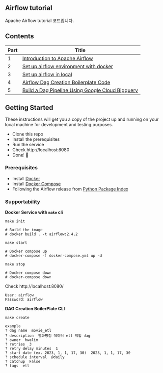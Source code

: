 Airflow tutorial
---

Apache Airflow tutorial 코드입니다. 

## Contents

| Part | Title                                                                                                                                                               |
|------|---------------------------------------------------------------------------------------------------------------------------------------------------------------------|
| 1    | [Introduction to Apache Airflow](https://amazelimi.tistory.com/entry/Airflow-1)                                                                                     |
| 2    | [Set up airflow environment with docker]()                                                                                                                          |
| 3    | [Set up airflow in local](https://amazelimi.tistory.com/entry/Airflow-local-%EC%84%A4%EC%B9%98)                                                                     |
| 4    | [Airflow Dag Creation Boilerplate Code](https://amazelimi.tistory.com/entry/Airflow-DAG-Boilerplate-CLI-%EB%8F%84%EA%B5%AC-%EC%83%9D%EC%84%B1-LIM)                  |
| 5    | [Build a Dag Pipeline Using Google Cloud Bigquery]() |


## Getting Started

These instructions will get you a copy of the project up and running on your local machine for development and testing purposes.

- Clone this repo
- Install the prerequisites
- Run the service
- Check http://localhost:8080
- Done! :tada:

### Prerequisites

- Install [Docker](https://www.docker.com/)
- Install [Docker Compose](https://docs.docker.com/compose/install/)
- Following the Airflow release from [Python Package Index](https://airflow.apache.org/docs/apache-airflow/2.4.3/installation/installing-from-pypi.html)

### Supportability

**Docker Service with `make` cli**

```
make init

# Build the image
# docker build . -t airflow:2.4.2
```

```
make start

# Docker compose up
# docker-compose -f docker-compose.yml up -d
```

```
make stop

# Docker compose down
# docker-compose down
```

Check http://localhost:8080/

```
User: airflow
Password: airflow
```

**DAG Creation BoilerPlate CLI**
```
make create

example
? dag name  movie_etl
? description  영화평점 데이터 etl 작업 dag
? owner  hwalim
? retries  3
? retry delay minutes  1
? start date (ex. 2023, 1, 1, 17, 30)  2023, 1, 1, 17, 30
? schedule interval  @daily
? catchup  False
? tags  etl
```